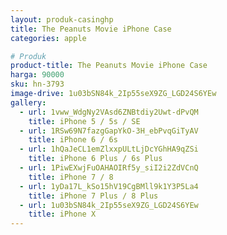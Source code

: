 ```yaml
---
layout: produk-casinghp
title: The Peanuts Movie iPhone Case
categories: apple

# Produk
product-title: The Peanuts Movie iPhone Case
harga: 90000
sku: hn-3793
image-drive: 1u03bSN84k_2Ip55seX9ZG_LGD24S6YEw
gallery:
  - url: 1vww_WdgNy2VAsd6ZNBtdiy2Uwt-dPvQM
    title: iPhone 5 / 5s / SE
  - url: 1RSw69N7fazgGapYkO-3H_ebPvqGiTyAV
    title: iPhone 6 / 6s
  - url: 1hQaJeCL1emZlxxpULtLjDcYGhHA9qZSi
    title: iPhone 6 Plus / 6s Plus
  - url: 1PiwEXwjFuOAHAOIRf5y_siI2i2ZdVCnQ
    title: iPhone 7 / 8
  - url: 1yDa17L_kSo15hV19CgBMll9k1Y3P5La4
    title: iPhone 7 Plus / 8 Plus
  - url: 1u03bSN84k_2Ip55seX9ZG_LGD24S6YEw
    title: iPhone X
---
```

